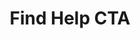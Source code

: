 ---
layout: pattern
categories: [patterns, cta-card]
title: Find Help CTA
type: [sub-nav-item]
permalink: /patterns/cta-help/
variations: true
description: |
   This layout allows for an image with padding. For this layout use the  ```usa-card__media--inset```  on the media class. The example in the html below shows how to apply. _see more details on functionality on the [default card](/patterns/card) page_
overview: This layout allows for an image with padding.

usa-link:
specification: 
spec:
jekyll: |

  "{% include patterns/card/card-cta-help-jk.md %}"
### Paths to view design and code... 
## designimg: can be used to show an image of the design until a coded version can be created. The htmlpath & csspath should be located in the pattens folder. Read more about creating coded components in /docs/creating-patterns 
# designimg: 
htmlpath: patterns/card/card-cta-help.md
csspath: patterns/card/index.scss
---